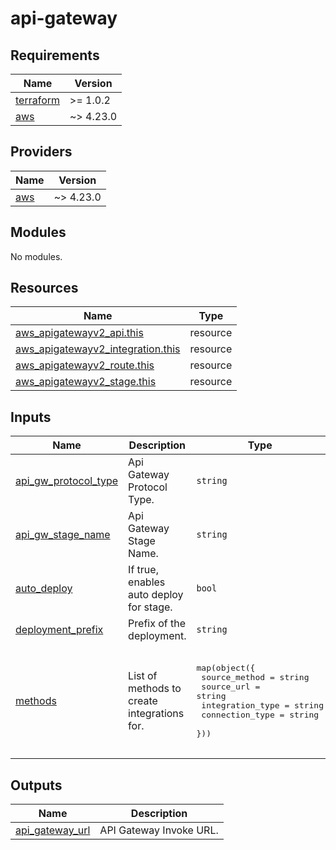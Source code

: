 # api-gateway

<!-- BEGINNING OF PRE-COMMIT-TERRAFORM DOCS HOOK -->
## Requirements

| Name | Version |
|------|---------|
| <a name="requirement_terraform"></a> [terraform](#requirement\_terraform) | >= 1.0.2 |
| <a name="requirement_aws"></a> [aws](#requirement\_aws) | ~> 4.23.0 |

## Providers

| Name | Version |
|------|---------|
| <a name="provider_aws"></a> [aws](#provider\_aws) | ~> 4.23.0 |

## Modules

No modules.

## Resources

| Name | Type |
|------|------|
| [aws_apigatewayv2_api.this](https://registry.terraform.io/providers/hashicorp/aws/latest/docs/resources/apigatewayv2_api) | resource |
| [aws_apigatewayv2_integration.this](https://registry.terraform.io/providers/hashicorp/aws/latest/docs/resources/apigatewayv2_integration) | resource |
| [aws_apigatewayv2_route.this](https://registry.terraform.io/providers/hashicorp/aws/latest/docs/resources/apigatewayv2_route) | resource |
| [aws_apigatewayv2_stage.this](https://registry.terraform.io/providers/hashicorp/aws/latest/docs/resources/apigatewayv2_stage) | resource |

## Inputs

| Name | Description | Type | Default | Required |
|------|-------------|------|---------|:--------:|
| <a name="input_api_gw_protocol_type"></a> [api\_gw\_protocol\_type](#input\_api\_gw\_protocol\_type) | Api Gateway Protocol Type. | `string` | `"HTTP"` | no |
| <a name="input_api_gw_stage_name"></a> [api\_gw\_stage\_name](#input\_api\_gw\_stage\_name) | Api Gateway Stage Name. | `string` | `"prod"` | no |
| <a name="input_auto_deploy"></a> [auto\_deploy](#input\_auto\_deploy) | If true, enables auto deploy for stage. | `bool` | `true` | no |
| <a name="input_deployment_prefix"></a> [deployment\_prefix](#input\_deployment\_prefix) | Prefix of the deployment. | `string` | `"terraform"` | no |
| <a name="input_methods"></a> [methods](#input\_methods) | List of methods to create integrations for. | <pre>map(object({<br>    source_method    = string<br>    source_url       = string<br>    integration_type = string<br>    connection_type  = string<br>  }))</pre> | <pre>{<br>  "any": {<br>    "connection_type": "INTERNET",<br>    "integration_type": "HTTP_PROXY",<br>    "source_method": "ANY",<br>    "source_url": "example.com"<br>  }<br>}</pre> | no |

## Outputs

| Name | Description |
|------|-------------|
| <a name="output_api_gateway_url"></a> [api\_gateway\_url](#output\_api\_gateway\_url) | API Gateway Invoke URL. |
<!-- END OF PRE-COMMIT-TERRAFORM DOCS HOOK -->
